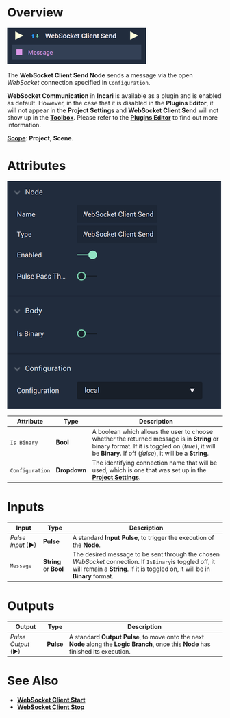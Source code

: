 # Overview

![The WebSocket Client Send Node.](../../../.gitbook/assets/websocketclientsendnode.png)

The **WebSocket Client Send Node** sends a message via the open *WebSocket* connection specified in `Configuration`.

**WebSocket Communication** in **Incari** is available as a plugin and is enabled as default. However, in the case that it is disabled in the **Plugins Editor**, it will not appear in the **Project Settings** and **WebSocket Client Send** will not show up in the [**Toolbox**](../../overview.md). Please refer to the [**Plugins Editor**](../../../modules/plugins/README.md) to find out more information.


[**Scope**](../../overview.md#scopes): **Project**, **Scene**.

# Attributes

![The WebSocket Client Send Node Attributes.](../../../.gitbook/assets/websocketclientsendatts.png)

|Attribute|Type|Description|
|---|---|---|
|`Is Binary`|**Bool**|A boolean which allows the user to choose whether the returned message is in **String** or binary format. If it is toggled on (*true*), it will be **Binary**. If off (*false*), it will be a **String**.|
|`Configuration`|**Dropdown**|The identifying connection name that will be used, which is one that was set up in the [**Project Settings**](../../../modules/project-settings/websocket.md).|


# Inputs

|Input|Type|Description|
|---|---|---|
|*Pulse Input* (►)|**Pulse**|A standard **Input Pulse**, to trigger the execution of the **Node**.|
|`Message`|**String** or **Bool**|The desired message to be sent through the chosen *WebSocket* connection. If `IsBinary`is toggled off, it will remain a **String**. If it is toggled on, it will be in **Binary** format.|

# Outputs

|Output|Type|Description|
|---|---|---|
|*Pulse Output* (►)|**Pulse**|A standard **Output Pulse**, to move onto the next **Node** along the **Logic Branch**, once this **Node** has finished its execution.|

# See Also

* [**WebSocket Client Start**](websocketstart.md)
* [**WebSocket Client Stop**](websocketstop.md)
  

